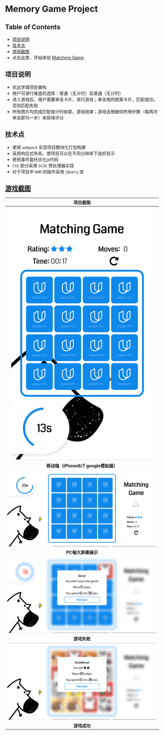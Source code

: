 # Memory Game Project

## Table of Contents

* <a href='#Instructions'>项目说明</a>
* <a href='#tech-point'>技术点</a>
* <a href='#game-picture'>游戏截图</a>
* 点击这里，开始体验 [Matching Game](https://htmlpreview.github.io/?https://github.com/Moonliujk/Matching-Game/blob/master/index.html)

## <a id="Instructions">项目说明</a>

 - 优达学城项目重构
 - 用户可进行难度的选择：普通（无计时）及普通（无计时）
 - 进入游戏后，用户需要单击卡片，进行游戏；单击相同图案卡片，匹配成功，否则匹配失败
 - 所有图片均完成匹配或计时结束，游戏结束；游戏会根据你所用步数（每两次单击即为一步）来获得评分
 
## <a id="tech-point">技术点</a>

 - 使用 `webpack` 实现项目模块化打包构建
 - 采用响应式布局，使项目可以在不同分辨率下良好显示
 - 使用事件委托优化js代码
 - `CSS` 部分采用 `SCSS` 预处理器实现
 - 对于项目中 `DOM` 的操作采用 `jQuery` 库


## <a href='#game-picture'>游戏截图</a>
  | 项目截图 |
  | :---: |
  | ![移动端模拟](https://github.com/Moonliujk/imageBaseForArticle/raw/master/matching_game/phone.png) |
  | **移动端（iPhone6/7 google模拟器）** |
  | ![PC端大屏幕展示](https://github.com/Moonliujk/imageBaseForArticle/raw/master/matching_game/pc.png) |
  | **PC端大屏幕展示** |
  | ![游戏失败展示](https://github.com/Moonliujk/imageBaseForArticle/raw/master/matching_game/fail.png) |
  | **游戏失败** |
  | ![游戏成功展示](https://github.com/Moonliujk/imageBaseForArticle/raw/master/matching_game/success.png) |
  | **游戏成功** |

